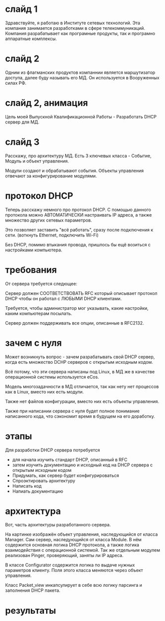# слайд 1
Здравствуйте, я работаю в Институте сетевых технологий.
Эта компания занимается разработками в сфере телекоммуникаций.
Компания разрабатывает как програмные продукты, так и програмно аппаратные комплексы.

# слайд 2
Одним из флагманских продуктов компаннии является маршутизатор доступа, далее буду называть его МД.
Он используется в Вооруженных силах РФ.

# слайд 2, анимация
Цель моей Выпускной Квалификационной Работы - Разработать DHCP сервер для МД.

# слайд 3
Расскажу, про архитектуру МД.
Есть 3 ключевых класса - Событие, Модуль и объект управления.

Модули создают и обрабатывают события.
Объекты управления отвечают за конфигурирование модулями.

# протокол DHCP
Теперь расскажу немного про протокол DHCP.
С помощью данного протокола можно АВТОМАТИЧЕСКИ настраивать IP адреса, а также множество других сетевых параметров.

Это позволяет заставить "всё работать", сразу после подключения к сети. (воткнуть Ethernet, подключить Wi-Fi)

Без DHCP, помимо втыкания провода, пришлось бы ещё возиться с настройками компьютера.



# требования

От сервера требуется следющее:

Сервер должен СООТВЕТСТВОВАТЬ RFC который описывает протокол DHCP
чтобы он работал с ЛЮБЫМИ DHCP клиентами.

Требуется, чтобы администратор мог указывать, какие настройки, каким компьютерам посылать.

Сервер должен поддерживать все опции, описанные в RFC2132.

# зачем с нуля

Может возникнуть вопрос - зачем разрабатывать свой DHCP сервер, когда есть множество DCHP серверов с открытым исходным кодом.

Всё потому, что эти сервера написаны под Linux, в МД же в качестве операционной системы используется eCos.

Модель многозадачности в МД отличается, так как нету нет процессов как в Linux, вместо них есть модули.

Также нет файлов конфигурации, вместо них есть объекты управления.

Также при написании сервера с нуля будет полное понимание написанного кода, что сэкономит время в будущем на его доработку.

# этапы

Для разработки DHCP сервера потребуется
+ для начала изучить стандарт DHCP, описанный в RFC
+ затем изучить документацию и исходный код на DHCP сервера с открытым исходным кодом
+ Придумать, как сервер будет конфигурироваться
+ Спроэктировать архитектуру
+ Написать код
+ Напиать документацию

# архитектура

Вот, часть архитектуры разработанного сервера.

На картинке изображён объект управления, наследующийся от класса Manager.
Сам сервер, наследующийся от класса Module.
В нём содержится основная логика DHCP протокола, а также логика взаимодействия с операционной системой.
Так же отдельным модулем реализован Pinger, проверяющий, заняты ли IP адреса.

В классе Configurator содержится логика по выдаче нужных параметров клиенту. Поля этого класса меняются через объект управления.

Класс Packet_view инкапсулирует в себе всю логику парсинга и заполнения DHCP пакета.

# результаты
